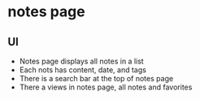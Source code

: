 # notes page

## UI

- Notes page displays all notes in a list
- Each nots has content, date, and tags
- There is a search bar at the top of notes page
- There a views in notes page, all notes and favorites
